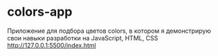 # colors-app
Приложение для подбора цветов colors, в котором я демонстрирую свои навыки разработки на JavaScript, HTML, CSS
http://127.0.0.1:5500/index.html
